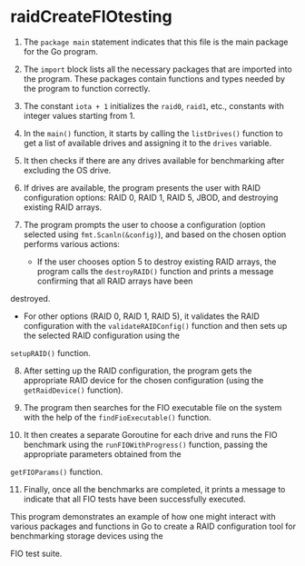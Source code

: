 # raidCreateFIOtesting 


1. The `package main` statement indicates that this file is the main package for the Go program.

2. The `import` block lists all the necessary packages that are imported into the program. These packages contain functions and types needed by the program to function correctly.

3. The constant `iota + 1` initializes the `raid0`, `raid1`, etc., constants with integer values starting from 1.

4. In the `main()` function, it starts by calling the `listDrives()` function to get a list of available drives and assigning it to the `drives` variable.

5. It then checks if there are any drives available for benchmarking after excluding the OS drive.

6. If drives are available, the program presents the user with RAID configuration options: RAID 0, RAID 1, RAID 5, JBOD, and destroying existing RAID arrays.

7. The program prompts the user to choose a configuration (option selected using `fmt.Scanln(&config)`), and based on the chosen option performs various actions:

   - If the user chooses option 5 to destroy existing RAID arrays, the program calls the `destroyRAID()` function and prints a message confirming that all RAID arrays have been 

destroyed.

   - For other options (RAID 0, RAID 1, RAID 5), it validates the RAID configuration with the `validateRAIDConfig()` function and then sets up the selected RAID configuration using the

`setupRAID()` function.

8. After setting up the RAID configuration, the program gets the appropriate RAID device for the chosen configuration (using the `getRaidDevice()` function).

9. The program then searches for the FIO executable file on the system with the help of the `findFioExecutable()` function.

10. It then creates a separate Goroutine for each drive and runs the FIO benchmark using the `runFIOWithProgress()` function, passing the appropriate parameters obtained from the 

`getFIOParams()` function.

11. Finally, once all the benchmarks are completed, it prints a message to indicate that all FIO tests have been successfully executed.
 
This program demonstrates an example of how one might interact with various packages and functions in Go to create a RAID configuration tool for benchmarking storage devices using the 

FIO test suite.
 
